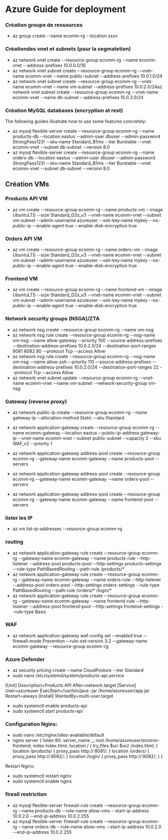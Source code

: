 # Azure Guide for deployment

### Création groupe de ressources

* az group create --name ecomm-rg --location xxxx

### Créationdes vnet et subnets (pour la segmatetion)
* az network vnet create --resource-group ecomm-rg --name ecomm-vnet --address-prefixes 10.0.0.0/16 
* az network vnet subnet create --resource-group ecomm-rg --vnet-name ecomm-vnet --name public-subnet --address-prefixes 10.0.1.0/24 
* az network vnet subnet create --resource-group ecomm-rg --vnet-name ecomm-vnet --name vm-subnet --address-prefixes 10.0.2.0/24az network vnet subnet create --resource-group ecomm-rg --vnet-name ecomm-vnet --name db-subnet --address-prefixes 10.0.3.0/24

### Création MySQL databases (encryption at rest)
The following guides illustrate how to use some features concretely:

* az mysql flexible-server create --resource-group ecomm-rg --name products-db --location eastus --admin-user dbuser --admin-password StrongPass123! --sku-name Standard_B1ms --tier Burstable --vnet ecomm-vnet --subnet db-subnet --version 8.0 
* az mysql flexible-server create --resource-group ecomm-rg --name orders-db --location eastus --admin-user dbuser --admin-password StrongPass123! --sku-name Standard_B1ms --tier Burstable --vnet ecomm-vnet --subnet db-subnet --version 8.0

## Création VMs
### Products API VM
* az vm create --resource-group ecomm-rg --name products-vm --image UbuntuLTS --size Standard_D2s_v3 --vnet-name ecomm-vnet --subnet vm-subnet --admin-username azureuser --ssh-key-name mykey --no-public-ip --enable-agent true --enable-disk-encryption true
### Orders API VM
* az vm create --resource-group ecomm-rg --name orders-vm --image UbuntuLTS --size Standard_D2s_v3 --vnet-name ecomm-vnet --subnet vm-subnet --admin-username azureuser --ssh-key-name mykey --no-public-ip --enable-agent true --enable-disk-encryption true
### Frontend VM
* az vm create --resource-group ecomm-rg --name frontend-vm --image UbuntuLTS --size Standard_D2s_v3 --vnet-name ecomm-vnet --subnet vm-subnet --admin-username azureuser --ssh-key-name mykey --no-public-ip --enable-agent true --enable-disk-encryption true

### Network security groups (NSGA)/ZTA
* az network nsg create --resource-group ecomm-rg --name vm-nsg 
* az network nsg rule create --resource-group ecomm-rg --nsg-name vm-nsg --name allow-gateway --priority 100 --source-address-prefixes <gateway-subnet> --destination-address-prefixes 10.0.2.0/24 --destination-port-ranges 8081 8082 80 --protocol Tcp --access Allow 
* az network nsg rule create --resource-group ecomm-rg --nsg-name vm-nsg --name allow-ssh --priority 110 --source-address-prefixes <your-ip> --destination-address-prefixes 10.0.2.0/24 --destination-port-ranges 22 --protocol Tcp --access Allow 
* az network vnet subnet update --resource-group ecomm-rg --vnet-name ecomm-vnet --name vm-subnet --network-security-group vm-nsg

### Gateway (reverse proxy)
* az network public-ip create --resource-group ecomm-rg --name gateway-ip --allocation-method Static --sku Standard
* az network application-gateway create --resource-group ecomm-rg --name ecomm-gateway --location eastus --public-ip-address gateway-ip --vnet-name ecomm-vnet --subnet public-subnet --capacity 2 --sku WAF_v2 --priority 1

* az network application-gateway address-pool create --resource-group ecomm-rg --gateway-name ecomm-gateway --name products-pool --servers <products-vm-private-ip>
* az network application-gateway address-pool create --resource-group ecomm-rg --gateway-name ecomm-gateway --name orders-pool --servers <orders-vm-private-ip>
* az network application-gateway address-pool create --resource-group ecomm-rg --gateway-name ecomm-gateway --name frontend-pool --servers <frontend-vm-private-ip>

### lister les IP 
* az vm list-ip-addresses --resource-group ecomm-rg

### routing
* az network application-gateway rule create --resource-group ecomm-rg --gateway-name ecomm-gateway --name products-rule --http-listener <frontend-listener> --address-pool products-pool --http-settings products-settings --rule-type PathBasedRouting --path-rule /products/*
* az network application-gateway rule create --resource-group ecomm-rg --gateway-name ecomm-gateway --name orders-rule --http-listener <frontend-listener> --address-pool orders-pool --http-settings orders-settings --rule-type PathBasedRouting --path-rule /orders/* /login/*
* az network application-gateway rule create --resource-group ecomm-rg --gateway-name ecomm-gateway --name frontend-rule --http-listener <frontend-listener> --address-pool frontend-pool --http-settings frontend-settings --rule-type Basic

### WAF
* az network application-gateway waf-config set --enabled true --firewall-mode Prevention --rule-set-version 3.2 --gateway-name ecomm-gateway --resource-group ecomm-rg

### Azure Defender
* az security pricing create --name CloudPosture --tier Standard
* sudo nano /etc/systemd/system/products-api.service

[Unit]
Description=Products API
After=network.target
[Service]
User=azureuser
ExecStart=/usr/bin/java -jar /home/azureuser/app.jar
Restart=always
[Install]
WantedBy=multi-user.target

* sudo systemctl enable products-api
* sudo systemctl start products-api


### Configuration Nginx:
* sudo nano /etc/nginx/sites-available/default
* nginx server {
listen 80;
server_name _;
root /home/azureuser/ecomm-frontend;
index index.html;
location / {
try_files $uri $uri/ /index.html;
}
location /products/ {
proxy_pass http://<products-vm-private-ip>:8081/;
}
location /orders/ {
proxy_pass http://<orders-vm-private-ip>:8082/;
}
location /login/ {
proxy_pass http://<orders-vm-private-ip>:8082/;
}
}

Restart Nginx:
* sudo systemctl restart nginx
* sudo systemctl enable nginx

### fireall restriction
* az mysql flexible-server firewall-rule create --resource-group ecomm-rg --name products-db --rule-name allow-vms --start-ip-address 10.0.2.0 --end-ip-address 10.0.2.255
* az mysql flexible-server firewall-rule create --resource-group ecomm-rg --name orders-db --rule-name allow-vms --start-ip-address 10.0.2.0 --end-ip-address 10.0.2.255











